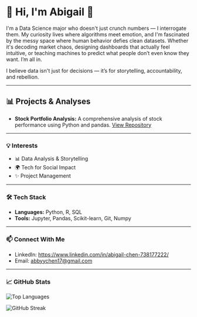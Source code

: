 # 🌸 Hi, I'm Abigail 🌸
I'm a Data Science major who doesn't just crunch numbers — I interrogate them.
My curiosity lives where algorithms meet emotion, and I'm fascinated by the messy space where human behavior defies clean datasets. Whether it's decoding market chaos, designing dashboards that actually feel intuitive, or teaching machines to predict what people don’t even know they want. I’m all in.

I believe data isn't just for decisions — it’s for storytelling, accountability, and rebellion.

---

## 📊 Projects & Analyses

- **Stock Portfolio Analysis:** A comprehensive analysis of stock performance using Python and pandas. [View Repository](https://github.com/akchabby/StockPortfolio)

---

### 💡 Interests

- 📊 Data Analysis & Storytelling  
- 🌍 Tech for Social Impact  
- ✨ Project Management 

---

### 🛠 Tech Stack

- **Languages:** Python, R, SQL
- **Tools:** Jupyter, Pandas, Scikit-learn, Git, Numpy
---

### 📫 Connect With Me

- LinkedIn: https://www.linkedin.com/in/abigail-chen-738177222/  
- Email: abbyychen17@gmail.com

---

### 📈 GitHub Stats

![Top Languages](https://github-readme-stats.vercel.app/api/top-langs/?username=akchabby&layout=compact)

![GitHub Streak](https://streak-stats.demolab.com?user=akcabby)


